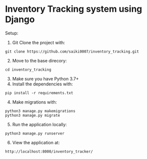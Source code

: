 # Inventory Tracking system using Django
Setup:
1. Git Clone the project with: 
  ```
  git clone https://github.com/saiki0007/inventory_tracking.git
  ```
2. Move to the base direcory: 
  ```
  cd inventory_tracking
  ```
3. Make sure you have Python 3.7+
3. Install the dependencies with: 
  ```
  pip install -r requirements.txt
  ```
4. Make migrations with:
  ```
  python3 manage.py makemigrations
  python3 manage.py migrate
  ```
5. Run the application locally:
  ```
  python3 manage.py runserver
  ```
6. View the application at:
  ```
  http://localhost:8000/inventory_tracker/

